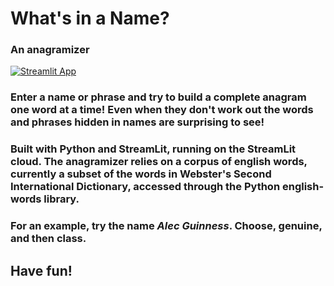 # What's in a Name?
### An anagramizer

[![Streamlit App](https://static.streamlit.io/badges/streamlit_badge_black_white.svg)](https://mpolinsky-anagramizer-main-i9irpa.streamlitapp.com/.streamlitapp.com)

### Enter a name or phrase and try to build a complete anagram one word at a time!  Even when they don't work out the words and phrases hidden in names are surprising to see!

### Built with Python and StreamLit, running on the StreamLit cloud.  The anagramizer relies on a corpus of english words, currently a subset of the words in Webster's Second International Dictionary, accessed through the Python english-words library.

### For an example, try the name *Alec Guinness*.  Choose, **genuine**, and then **class**.

## Have fun!
